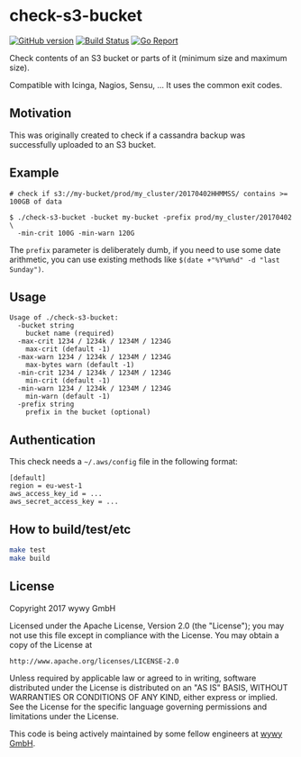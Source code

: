 # check-s3-bucket
[![GitHub version](https://badge.fury.io/gh/wywygmbh%2Fcheck-s3-bucket.svg)](https://badge.fury.io/gh/wywygmbh%2Fcheck-s3-bucket)
[![Build Status](https://travis-ci.org/wywygmbh/check-s3-bucket.svg?branch=master)](https://travis-ci.org/wywygmbh/check-s3-bucket)
[![Go Report](https://goreportcard.com/badge/github.com/wywygmbh/check-s3-bucket)](https://goreportcard.com/report/github.com/wywygmbh/check-s3-bucket)

Check contents of an S3 bucket or parts of it (minimum size and maximum size).

Compatible with Icinga, Nagios, Sensu, ... It uses the common exit codes.

## Motivation

This was originally created to check if a cassandra backup was successfully uploaded to an S3 bucket.

## Example

```
# check if s3://my-bucket/prod/my_cluster/20170402HHMMSS/ contains >= 100GB of data

$ ./check-s3-bucket -bucket my-bucket -prefix prod/my_cluster/20170402 \
  -min-crit 100G -min-warn 120G
```

The `prefix` parameter is deliberately dumb, if you need to use some date arithmetic, you can
use existing methods like `$(date +"%Y%m%d" -d "last Sunday")`.
 
## Usage

    Usage of ./check-s3-bucket:
      -bucket string
        bucket name (required)
      -max-crit 1234 / 1234k / 1234M / 1234G
        max-crit (default -1)
      -max-warn 1234 / 1234k / 1234M / 1234G
        max-bytes warn (default -1)
      -min-crit 1234 / 1234k / 1234M / 1234G
        min-crit (default -1)
      -min-warn 1234 / 1234k / 1234M / 1234G
        min-warn (default -1)
      -prefix string
        prefix in the bucket (optional)

## Authentication

This check needs a `~/.aws/config` file in the following format:
```
[default]
region = eu-west-1
aws_access_key_id = ...
aws_secret_access_key = ...
```

## How to build/test/etc

```bash
make test
make build
```

## License

Copyright 2017 wywy GmbH

Licensed under the Apache License, Version 2.0 (the "License");
you may not use this file except in compliance with the License.
You may obtain a copy of the License at

    http://www.apache.org/licenses/LICENSE-2.0

Unless required by applicable law or agreed to in writing, software
distributed under the License is distributed on an "AS IS" BASIS,
WITHOUT WARRANTIES OR CONDITIONS OF ANY KIND, either express or implied.
See the License for the specific language governing permissions and
limitations under the License.

This code is being actively maintained by some fellow engineers at [wywy GmbH](http://wywy.com/).
